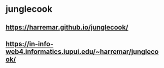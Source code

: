 # junglecook
 ## https://harremar.github.io/junglecook/
 ## https://in-info-web4.informatics.iupui.edu/~harremar/junglecook/
